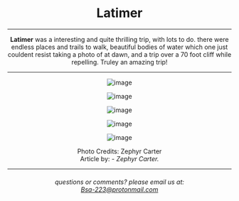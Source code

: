 <h1>Latimer</h1>

  <hr>

<strong>Latimer</strong> was a interesting and quite thrilling trip, with lots to do.
there were endless places and trails to walk, beautiful bodies of water which one just couldent resist taking a photo of at dawn, and a trip over a 70 foot cliff while repelling.
Truley an amazing trip!

<hr>

![image](https://github.com/Troop223/223-Official/assets/168667435/92485eb5-1001-4263-92af-3a53d66bd6a8)

![image](https://github.com/Troop223/223-Official/assets/168667435/cf2b4c2e-ccdd-493a-b97e-934e416bb451)

![image](https://github.com/Troop223/223-Official/assets/168667435/6c5dc52d-d3a7-4b8e-81a2-01271fd3fac5)

![image](https://github.com/Troop223/223-Official/assets/168667435/4b8f4725-103c-4a7a-aa5f-8289252fe127)

![image](https://github.com/Troop223/223-Official/assets/168667435/c25ae770-1cc1-48f0-87f3-44b241fd2b48)

Photo Credits: Zephyr Carter
<br>
Article by: <em> - Zephyr Carter. </em>
<hr>

 <h6>
   
   questions or comments? please email us at:  
<a href="mailto:Bsa-223@protonmail.com">Bsa-223@protonmail.com </a>

</h6>

<style>

body{

text-align: center;

  
}
  
</style>


